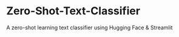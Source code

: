 # Zero-Shot-Text-Classifier
A zero-shot learning text classifier using Hugging Face &amp; Streamlit
